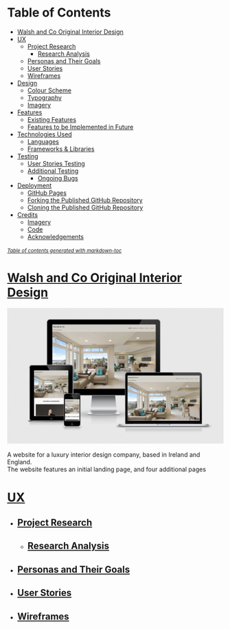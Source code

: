 # Table of Contents
  * [Walsh and Co Original Interior Design](#walsh-and-co-original-interior-design)
  * [UX](#ux)
    * [Project Research](#project-research)
        + [Research Analysis](#research-analysis)
    * [Personas and Their Goals](#personas-and-their-goals)
    * [User Stories](#user-stories)
    * [Wireframes](#wireframes)
  * [Design](#design)
    * [Colour Scheme](#colour-scheme)
    * [Typography](#typography)
    * [Imagery](#imagery)
  * [Features](#features)
    * [Existing Features](#existing-features)
    * [Features to be Implemented in Future](#features-to-be-implemented-in-future)
  * [Technologies Used](#technologies-used)
    * [Languages](#languages)
    * [Frameworks & Libraries](#frameworks---libraries)
  * [Testing](#testing)
    * [User Stories Testing](#user-stories-testing)
    * [Additional Testing](#additional-testing)
        + [Ongoing Bugs](#ongoing-bugs)
  * [Deployment](#deployment)
    * [GitHub Pages](#github-pages)
    * [Forking the Published GitHub Repository](#forking-the-published-github-repository)
    * [Cloning the Published GitHub Repository](#cloning-the-published-github-repository)
  * [Credits](#credits)
    * [Imagery](#imagery-1)
    * [Code](#code)
    * [Acknowledgements](#acknowledgements)

<small><i><a href='http://ecotrust-canada.github.io/markdown-toc/'>Table of contents generated with markdown-toc</a></i></small>

# [Walsh and Co Original Interior Design](#walsh-and-co-original-interior-design)

![Am I Responsive image of how the landing page looks across different browser sizes](assets/images/am-i-responsive.png)

A website for a luxury interior design company, based in Ireland and England.  
The website features an initial landing page, and four additional pages

# [UX](#ux)
  * ## [Project Research](#project-research)
    * ## [Research Analysis](#research-analysis)
  * ## [Personas and Their Goals](#personas-and-their-goals)
  * ## [User Stories](#user-stories)
  * ## [Wireframes](wireframes)


